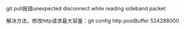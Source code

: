 git pull报错unexpected disconnect while reading sideband packet


解决方法，修改http请求最大容量：git config http.postBuffer 524288000